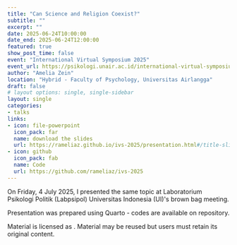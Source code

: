 ```yaml
---
title: "Can Science and Religion Coexist?"
subtitle: ""
excerpt: ""
date: 2025-06-24T10:00:00
date_end: 2025-06-24T12:00:00
featured: true
show_post_time: false
event: "International Virtual Symposium 2025"
event_url: https://psikologi.unair.ac.id/international-virtual-symposium-2025/
author: "Amelia Zein"
location: "Hybrid - Faculty of Psychology, Universitas Airlangga"
draft: false
# layout options: single, single-sidebar
layout: single
categories:
- talks
links:
- icon: file-powerpoint
  icon_pack: far
  name: download the slides
  url: https://rameliaz.github.io/ivs-2025/presentation.html#/title-slide
- icon: github
  icon_pack: fab
  name: Code
  url: https://github.com/rameliaz/ivs-2025
---
```


On Friday, 4 July 2025, I presented the same topic at Laboratorium Psikologi Politik (Labpsipol) Universitas Indonesia (UI)'s brown bag meeting.

Presentation was prepared using Quarto - codes are available on <i class="fab fa-github"></i> repository.

Material is licensed as <i class="fab fa-creative-commons-by"></i> <i class="fab fa-creative-commons-sa"></i>. Material may be reused but users must retain its original content.